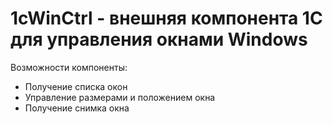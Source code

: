 # 1cWinCtrl - внешняя компонента 1С для управления окнами Windows

Возможности компоненты:
- Получение списка окон
- Управление размерами и положением окна
- Получение снимка окна

